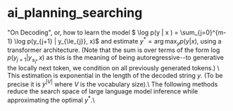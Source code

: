 # ai_planning_searching


"On Decoding", or, how to learn the model $ \log p(y | x ) = \sum_{j=0}^{m-1} \log p(y_{j+1} | y_{\le_{j}}, x)$ and estimate $y^{*} = \arg\max_{y} p(y|x)$, using a transformer architecture. (Note that the sum is over terms of the form $\log p(y_{j+1} | y_{\le_{j}}, x)$ as this is the meaning of being autoregressive--to generative the locally next token, we condition on all previously generated tokens.) \\
This estimation is exponential in the length of the decoded string $y$. (To be precise it is $y^{|V|}$ where $V$ is the vocabulary size).\\
The following methods reduce the search space of large language model inference while approximating the optimal $y^{*}$.\\
